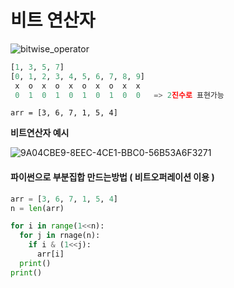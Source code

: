 # 비트 연산자

![bitwise_operator](https://image.slidesharecdn.com/15-bitwiseoperators-130815152621-phpapp02/95/15-bitwise-operators-3-638.jpg?cb=1376580623)

```python
[1, 3, 5, 7]
[0, 1, 2, 3, 4, 5, 6, 7, 8, 9]
 x  o  x  o  x  o  x  o  x  x
 0  1  0  1  0  1  0  1  0  0   => 2진수로 표현가능
```



```
arr = [3, 6, 7, 1, 5, 4]
```



**비트연산자 예시**

![9A04CBE9-8EEC-4CE1-BBC0-56B53A6F3271](img/9A04CBE9-8EEC-4CE1-BBC0-56B53A6F3271.png)





#### 파이썬으로 부분집합 만드는방법 ( 비트오퍼레이션 이용 )

```python
arr = [3, 6, 7, 1, 5, 4]
n = len(arr)

for i in range(1<<n):
  for j in rnage(n):
    if i & (1<<j):
      arr[i]
  print()
print()
```

